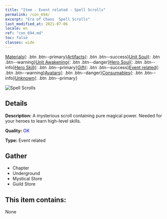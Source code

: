 ```yaml
---
title: "Item - Event related - Spell Scrolls"
permalink: /con_694/
excerpt: "Era of Chaos  Spell Scrolls"
last_modified_at: 2021-07-06
locale: en
ref: "con_694.md"
toc: false
classes: wide
---
```

 [Materials](/Items/){: .btn .btn--primary}[Artifacts](/Items/Artifacts/){: .btn .btn--success}[Unit Soul](/Items/UnitSoul/){: .btn .btn--warning}[Unit Awakening](/Items/UnitAwakening/){: .btn .btn--danger}[Hero Soul](/Items/HeroSoul/){: .btn .btn--info}[Hero Skill](/Items/HeroSkill/){: .btn .btn--primary}[Gift](/Items/Gift/){: .btn .btn--success}[Event related](/Items/Events/){: .btn .btn--warning}[Avatars](/Items/Avatars/){: .btn .btn--danger}[Consumables](/Items/Consumables/){: .btn .btn--info}[Unknown](/Items/Unknown/){: .btn .btn--primary}

 ![Spell Scrolls](/images/t/i_tool_3004.png)

## Details
 **Description:** A mysterious scroll containing pure magical power. Needed for your heroes to learn high-level skills.

 **Quality:** <span style="color: #0000CD">OK</span>

 **Type:** Event related

## Gather

*    Chapter 
*    Underground 
*    Mystical Store 
*    Guild Store 

## This item contains:

  None

